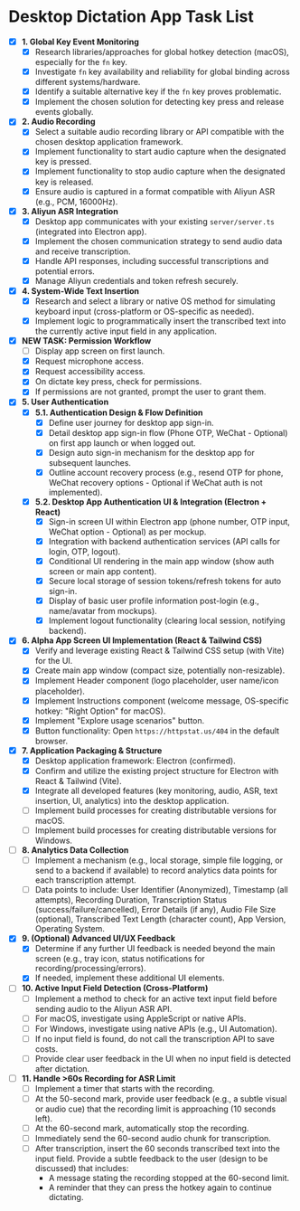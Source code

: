 # Desktop Dictation App Task List

- [x] **1. Global Key Event Monitoring**
    - [x] Research libraries/approaches for global hotkey detection (macOS), especially for the `fn` key.
    - [x] Investigate `fn` key availability and reliability for global binding across different systems/hardware.
    - [x] Identify a suitable alternative key if the `fn` key proves problematic.
    - [x] Implement the chosen solution for detecting key press and release events globally.
- [x] **2. Audio Recording**
    - [x] Select a suitable audio recording library or API compatible with the chosen desktop application framework.
    - [x] Implement functionality to start audio capture when the designated key is pressed.
    - [x] Implement functionality to stop audio capture when the designated key is released.
    - [x] Ensure audio is captured in a format compatible with Aliyun ASR (e.g., PCM, 16000Hz).
- [x] **3. Aliyun ASR Integration**
    - [x] Desktop app communicates with your existing `server/server.ts` (integrated into Electron app).
    - [x] Implement the chosen communication strategy to send audio data and receive transcription.
    - [x] Handle API responses, including successful transcriptions and potential errors.
    - [x] Manage Aliyun credentials and token refresh securely.
- [x] **4. System-Wide Text Insertion**
    - [x] Research and select a library or native OS method for simulating keyboard input (cross-platform or OS-specific as needed).
    - [x] Implement logic to programmatically insert the transcribed text into the currently active input field in any application.
- [x] **NEW TASK: Permission Workflow**
    - [ ] Display app screen on first launch.
    - [x] Request microphone access.
    - [x] Request accessibility access.
    - [x] On dictate key press, check for permissions.
    - [x] If permissions are not granted, prompt the user to grant them.
- [x] **5. User Authentication**
    - [x] **5.1. Authentication Design & Flow Definition**
        - [x] Define user journey for desktop app sign-in.
        - [x] Detail desktop app sign-in flow (Phone OTP, WeChat - Optional) on first app launch or when logged out.
        - [x] Design auto sign-in mechanism for the desktop app for subsequent launches.
        - [x] Outline account recovery process (e.g., resend OTP for phone, WeChat recovery options - Optional if WeChat auth is not implemented).
    - [x] **5.2. Desktop App Authentication UI & Integration (Electron + React)**
        - [x] Sign-in screen UI within Electron app (phone number, OTP input, WeChat option - Optional) as per mockup.
        - [x] Integration with backend authentication services (API calls for login, OTP, logout).
        - [x] Conditional UI rendering in the main app window (show auth screen or main app content).
        - [x] Secure local storage of session tokens/refresh tokens for auto sign-in.
        - [x] Display of basic user profile information post-login (e.g., name/avatar from mockups).
        - [x] Implement logout functionality (clearing local session, notifying backend).
- [x] **6. Alpha App Screen UI Implementation (React & Tailwind CSS)**
    - [x] Verify and leverage existing React & Tailwind CSS setup (with Vite) for the UI.
    - [x] Create main app window (compact size, potentially non-resizable).
    - [x] Implement Header component (logo placeholder, user name/icon placeholder).
    - [x] Implement Instructions component (welcome message, OS-specific hotkey: "Right Option" for macOS).
    - [x] Implement "Explore usage scenarios" button.
    - [x] Button functionality: Open `https://httpstat.us/404` in the default browser.
- [x] **7. Application Packaging & Structure**
    - [x] Desktop application framework: Electron (confirmed).
    - [x] Confirm and utilize the existing project structure for Electron with React & Tailwind (Vite).
    - [x] Integrate all developed features (key monitoring, audio, ASR, text insertion, UI, analytics) into the desktop application.
    - [ ] Implement build processes for creating distributable versions for macOS.
    - [ ] Implement build processes for creating distributable versions for Windows.
- [ ] **8. Analytics Data Collection**
    - [ ] Implement a mechanism (e.g., local storage, simple file logging, or send to a backend if available) to record analytics data points for each transcription attempt.
    - [ ] Data points to include: User Identifier (Anonymized), Timestamp (all attempts), Recording Duration, Transcription Status (success/failure/cancelled), Error Details (if any), Audio File Size (optional), Transcribed Text Length (character count), App Version, Operating System.
- [x] **9. (Optional) Advanced UI/UX Feedback**
    - [x] Determine if any further UI feedback is needed beyond the main screen (e.g., tray icon, status notifications for recording/processing/errors).
    - [x] If needed, implement these additional UI elements.
- [ ] **10. Active Input Field Detection (Cross-Platform)**
    - [ ] Implement a method to check for an active text input field before sending audio to the Aliyun ASR API.
    - [ ] For macOS, investigate using AppleScript or native APIs.
    - [ ] For Windows, investigate using native APIs (e.g., UI Automation).
    - [ ] If no input field is found, do not call the transcription API to save costs.
    - [ ] Provide clear user feedback in the UI when no input field is detected after dictation.
- [ ] **11. Handle >60s Recording for ASR Limit**
    - [ ] Implement a timer that starts with the recording.
    - [ ] At the 50-second mark, provide user feedback (e.g., a subtle visual or audio cue) that the recording limit is approaching (10 seconds left).
    - [ ] At the 60-second mark, automatically stop the recording.
    - [ ] Immediately send the 60-second audio chunk for transcription.
    - [ ] After transcription, insert the 60 seconds transcribed text into the input field. Provide a subtle feedback to the user (design to be discussed) that includes:
        - A message stating the recording stopped at the 60-second limit.
        - A reminder that they can press the hotkey again to continue dictating.